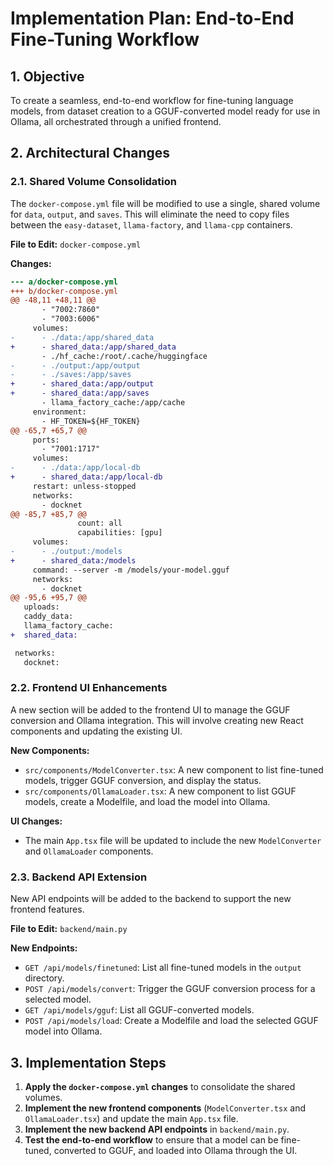 # Implementation Plan: End-to-End Fine-Tuning Workflow

## 1. Objective

To create a seamless, end-to-end workflow for fine-tuning language models, from dataset creation to a GGUF-converted model ready for use in Ollama, all orchestrated through a unified frontend.

## 2. Architectural Changes

### 2.1. Shared Volume Consolidation

The `docker-compose.yml` file will be modified to use a single, shared volume for `data`, `output`, and `saves`. This will eliminate the need to copy files between the `easy-dataset`, `llama-factory`, and `llama-cpp` containers.

**File to Edit:** `docker-compose.yml`

**Changes:**

```diff
--- a/docker-compose.yml
+++ b/docker-compose.yml
@@ -48,11 +48,11 @@
       - "7002:7860"
       - "7003:6006"
     volumes:
-      - ./data:/app/shared_data
+      - shared_data:/app/shared_data
       - ./hf_cache:/root/.cache/huggingface
-      - ./output:/app/output
-      - ./saves:/app/saves
+      - shared_data:/app/output
+      - shared_data:/app/saves
       - llama_factory_cache:/app/cache
     environment:
       - HF_TOKEN=${HF_TOKEN}
@@ -65,7 +65,7 @@
     ports:
       - "7001:1717"
     volumes:
-      - ./data:/app/local-db
+      - shared_data:/app/local-db
     restart: unless-stopped
     networks:
       - docknet
@@ -85,7 +85,7 @@
               count: all
               capabilities: [gpu]
     volumes:
-      - ./output:/models
+      - shared_data:/models
     command: --server -m /models/your-model.gguf
     networks:
       - docknet
@@ -95,6 +95,7 @@
   uploads:
   caddy_data:
   llama_factory_cache:
+  shared_data:

 networks:
   docknet:
```

### 2.2. Frontend UI Enhancements

A new section will be added to the frontend UI to manage the GGUF conversion and Ollama integration. This will involve creating new React components and updating the existing UI.

**New Components:**

*   `src/components/ModelConverter.tsx`: A new component to list fine-tuned models, trigger GGUF conversion, and display the status.
*   `src/components/OllamaLoader.tsx`: A new component to list GGUF models, create a Modelfile, and load the model into Ollama.

**UI Changes:**

*   The main `App.tsx` file will be updated to include the new `ModelConverter` and `OllamaLoader` components.

### 2.3. Backend API Extension

New API endpoints will be added to the backend to support the new frontend features.

**File to Edit:** `backend/main.py`

**New Endpoints:**

*   `GET /api/models/finetuned`: List all fine-tuned models in the `output` directory.
*   `POST /api/models/convert`: Trigger the GGUF conversion process for a selected model.
*   `GET /api/models/gguf`: List all GGUF-converted models.
*   `POST /api/models/load`: Create a Modelfile and load the selected GGUF model into Ollama.

## 3. Implementation Steps

1.  **Apply the `docker-compose.yml` changes** to consolidate the shared volumes.
2.  **Implement the new frontend components** (`ModelConverter.tsx` and `OllamaLoader.tsx`) and update the main `App.tsx` file.
3.  **Implement the new backend API endpoints** in `backend/main.py`.
4.  **Test the end-to-end workflow** to ensure that a model can be fine-tuned, converted to GGUF, and loaded into Ollama through the UI.